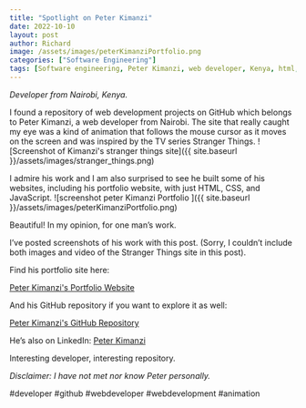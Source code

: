 ```yaml
---
title: "Spotlight on Peter Kimanzi"
date: 2022-10-10
layout: post
author: Richard
image: /assets/images/peterKimanziPortfolio.png
categories: ["Software Engineering"]
tags: [Software engineering, Peter Kimanzi, web developer, Kenya, html, css, js]
---
```


_Developer from Nairobi, Kenya._

I found a repository of web development projects on GitHub which belongs to Peter Kimanzi, a web developer from Nairobi. The site that really caught my eye was a kind of animation that follows the mouse cursor as it moves on the screen and was inspired by the TV series Stranger Things.
![Screenshot of Kimanzi's stranger things site]({{ site.baseurl }}/assets/images/stranger_things.png)


I admire his work and I am also surprised to see he built some of his websites, including his portfolio website, with just HTML, CSS, and JavaScript.
![screenshot peter Kimanzi Portfolio ]({{ site.baseurl }}/assets/images/peterKimanziPortfolio.png)

Beautiful! In my opinion, for one man’s work.

I’ve posted screenshots of his work with this post. (Sorry, I couldn’t include both images and video of the Stranger Things site in this post).

Find his portfolio site here:

[Peter Kimanzi's Portfolio Website](https://peterkimanzi.netlify.app/)

And his GitHub repository if you want to explore it as well:

[Peter Kimanzi's GitHub Repository](https://github.com/peter-kimanzi)

He’s also on LinkedIn: [Peter Kimanzi](https://www.linkedin.com/in/peter-kimanzi-002299206/)

Interesting developer, interesting repository.

*Disclaimer: I have not met nor know Peter personally.*

#developer #github #webdeveloper #webdevelopment #animation
